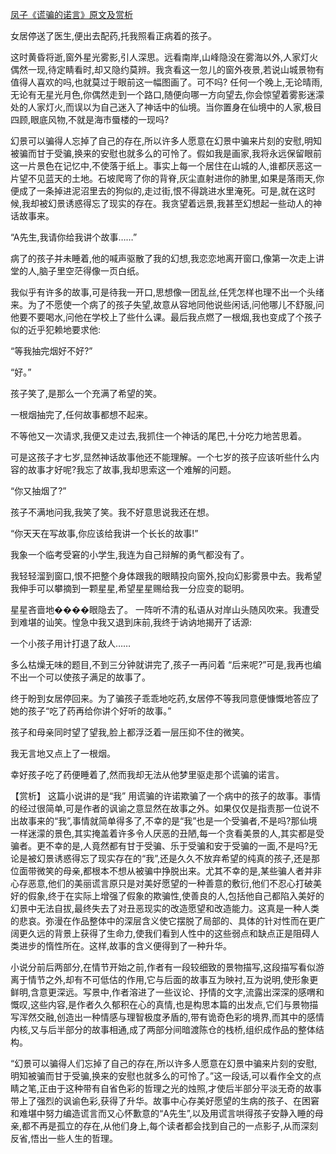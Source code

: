 [凤子《谎骗的诺言》原文及赏析](https://www.vrrw.net/wx/15002.html)

女居停送了医生,便出去配药,托我照看正病着的孩子。

这时黄昏将逝,窗外星光雾影,引人深思。远看南岸,山峰隐没在雾海以外,人家灯火偶然一现,待定睛看时,却又隐约莫辨。我贪看这一忽儿的窗外夜景,若说山城景物有值得人喜欢的吗,也就莫过于眼前这一幅图画了。可不吗? 任何一个晚上,无论晴雨,无论有无星光月色,你偶然走到一个路口,随便向哪一方向望去,你会惊望着雾影迷濛处的人家灯火,而误以为自己迷入了神话中的仙境。当你置身在仙境中的人家,极目四顾,眼底风物,不就是海市蜃楼的一现吗?

幻景可以骗得人忘掉了自己的存在,所以许多人愿意在幻景中骗来片刻的安慰,明知被骗而甘于受骗,换来的安慰也就多么的可怜了。假如我是画家,我将永远保留眼前这一片景色在记忆中,不使落于纸上。事实上每一个居住在山城的人,谁都厌恶这一片望不见蓝天的土地。石坡爬弯了你的背脊,灰尘直射进你的肺里,如果是落雨天,你便成了一条掉进泥沼里去的狗似的,走过街,恨不得跳进水里淹死。可是,就在这时候,我却被幻景诱惑得忘了现实的存在。我贪望着远景,我甚至幻想起一些动人的神话故事来。

“A先生,我请你给我讲个故事……”

病了的孩子并未睡着,他的喊声驱散了我的幻想,我恋恋地离开窗口,像第一次走上讲堂的人,脑子里空茫得像一页白纸。

我似乎有许多的故事,可是待我一开口,思想像一团乱丝,任凭怎样也理不出一个头绪来。为了不愿使一个病了的孩子失望,故意从容地同他说些闲话,问他哪儿不舒服,问他要不要喝水,问他在学校上了些什么课。最后我点燃了一根烟,我也变成了个孩子似的近乎犯赖地要求他:

“等我抽完烟好不好?”

“好。”

孩子笑了,是那么一个充满了希望的笑。

一根烟抽完了,任何故事都想不起来。

不等他又一次请求,我便又走过去,我抓住一个神话的尾巴,十分吃力地苦思着。

可是这孩子才七岁,显然神话故事他还不能理解。一个七岁的孩子应该听些什么内容的故事才好呢?我忘了故事,我却思索这一个难解的问题。

“你又抽烟了?”

孩子不满地问我,我笑了笑。我不好意思说我还在想。

“你天天在写故事,你应该给我讲一个长长的故事!”

我象一个临考受窘的小学生,我连为自己辩解的勇气都没有了。

我轻轻溜到窗口,恨不把整个身体跟我的眼睛投向窗外,投向幻影雾景中去。我希望我伸手可以攀摘到一颗星星,希望星星赐给我一分应变的聪明。

星星吝啬地����眼隐去了。 一阵听不清的私语从对岸山头随风吹来。我遭受到难堪的讪笑。惶急中我又退到床前,我终于讷讷地揭开了话源:

一个小孩子用计打退了敌人……

多么枯燥无味的题目,不到三分钟就讲完了,孩子一再问着 “后来呢?”可是,我再也编不出一个可以使孩子满足的故事了。

终于盼到女居停回来。为了骗孩子乖乖地吃药,女居停不等我同意便慷慨地答应了她的孩子“吃了药再给你讲个好听的故事。”

孩子和母亲同时望了望我,脸上都浮泛着一层压抑不住的微笑。

我无言地又点上了一根烟。

幸好孩子吃了药便睡着了,然而我却无法从他梦里驱走那个谎骗的诺言。



【赏析】 这篇小说讲的是“我” 用谎骗的许诺欺骗了一个病中的孩子的故事。事情的经过很简单,可是作者的讽谕之意显然在故事之外。如果仅仅是指责那一位说不出故事来的“我”,事情就简单得多了,不幸的是“我”也是一个受骗者,不是吗?那仙境一样迷濛的景色,其实掩盖着许多令人厌恶的丑陋,每一个贪看美景的人,其实都是受骗者。更不幸的是,人竟然都有甘于受骗、乐于受骗和安于受骗的一面,不是吗?无论是被幻景诱惑得忘了现实存在的“我”,还是久久不放弃希望的纯真的孩子,还是那位面带微笑的母亲,都根本不想从被骗中挣脱出来。尤其不幸的是,某些骗人者并非心存恶意,他们的美丽谎言原只是对美好愿望的一种善意的敷衍,他们不忍心打破美好的假象,终于在实际上增强了假象的欺骗性,使善良的人,包括他自己都陷入美好的幻景中无法自拔,最终失去了对丑恶现实的改造愿望和改造能力。这真是一种人类的悲哀。弥漫在作品整体中的深层含义使它摆脱了局部的、具体的针对性而在更广阔更久远的背景上获得了生命力,使我们看到人性中的这些弱点和缺点正是阻碍人类进步的惰性所在。这样,故事的含义便得到了一种升华。

小说分前后两部分,在情节开始之前,作者有一段较细致的景物描写,这段描写看似游离于情节之外,却有不可低估的作用,它与后面的故事互为映衬,互为说明,使形象更鲜明,含意更深远。写景中,作者溶进了一些议论、抒情的文字,流露出深深的感喟和慨叹,这些内容,是作者久久郁积在心的真情,也是构思本篇的出发点,它们与景物描写浑然交融,创造出一种情感与理智极度矛盾的,带有诡奇色彩的境界,而其中的感情内核,又与后半部分的故事相通,成了两部分间暗渡陈仓的栈桥,组织成作品的整体结构。

“幻景可以骗得人们忘掉了自己的存在,所以许多人愿意在幻景中骗来片刻的安慰,明知被骗而甘于受骗,换来的安慰也就多么的可怜了。”这一段话,可以看作全文的点睛之笔,正由于这种带有自省色彩的哲理之光的烛照,才使后半部分平淡无奇的故事带上了强烈的讽谕色彩,获得了升华。故事中心存美好愿望的生病的孩子、在困窘和难堪中努力编造谎言而又心怀歉意的“A先生”,以及用谎言哄得孩子安静入睡的母亲,都不再是孤立的存在,从他们身上,每个读者都会找到自己的一点影子,从而深刻反省,悟出一些人生的哲理。

